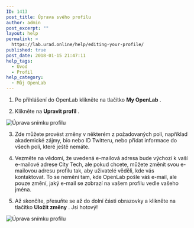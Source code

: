 ```yaml
---
ID: 1413
post_title: Úprava svého profilu
author: admin
post_excerpt: ""
layout: help
permalink: >
  https://lab.urad.online/help/editing-your-profile/
published: true
post_date: 2018-01-15 21:47:11
help_tags:
  - Úvod
  - Profil
help_category:
  - Můj OpenLab
---
```

1. Po přihlášení do OpenLab klikněte na tlačítko <strong>My OpenLab</strong> .

2. Klikněte na <strong>Upravit profil</strong> .<strong>
</strong>

<img class="alignnone wp-image-36155 size-full" src="https://openlab.citytech.cuny.edu/wp-content/uploads/2012/08/Editing_Profile_1_v2.png" alt="Úprava snímku profilu" />

3. Zde můžete provést změny v některém z požadovaných polí, například akademické zájmy, bio nebo ID Twitteru, nebo přidat informace do všech polí, které ještě nemáte.

4. Vezměte na vědomí, že uvedená e-mailová adresa bude výchozí k vaší e-mailové adrese City Tech, ale pokud chcete, můžete změnit svou e-mailovou adresu profilu tak, aby uživatelé věděli, kde vás kontaktovat. To se nemění tam, kde OpenLab pošle váš e-mail, ale pouze změní, jaký e-mail se zobrazí na vašem profilu vedle vašeho jména.

5. Až skončíte, přesuňte se až do dolní části obrazovky a klikněte na tlačítko <strong>Uložit změny</strong> . Jsi hotový!

<img class="alignnone wp-image-36681 size-full" src="https://openlab.citytech.cuny.edu/wp-content/uploads/2012/08/editing_profile_2_v2.png" alt="Úprava snímku profilu" />
